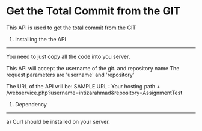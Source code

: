 Get the Total Commit from the GIT
========================

This API is used to get the total commit from the GIT

1) Installing the the API
----------------------------------

You need to just copy all the code into you server. 

This API will accept the username of the git. and repository name
The request parameters are 'username' and 'repository'

The URL of the API will be:
SAMPLE URL  : Your hosting path + /webservice.php?username=intizarahmad&repository=AssignmentTest
 

1) Dependency 
----------------------------------
a) Curl should be installed on your server. 



